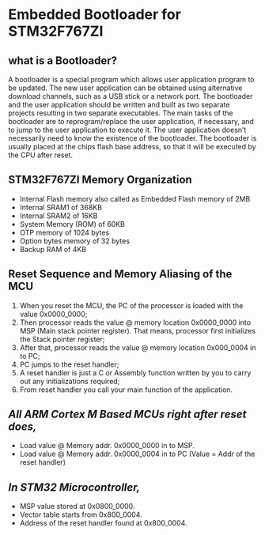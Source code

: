 # Embedded Bootloader for STM32F767ZI

## what is a Bootloader?

A bootloader is a special program which allows user application program to be updated. The new user application can be obtained using alternative download channels, 
such as a USB stick or a network port. The bootloader and the user application should be written and built as two separate projects resulting in two separate executables. The main tasks of the bootloader are to reprogram/replace the user application, if necessary, and to jump to the user application to execute it. The user application doesn’t necessarily need to know the existence of the bootloader. The bootloader is usually placed at the chips flash base address, so that it will be executed by the CPU after reset. 

## STM32F767ZI Memory Organization
* Internal Flash memory also called as Embedded Flash memory of 2MB
* Internal SRAM1 of 368KB
* Internal SRAM2 of 16KB
* System Memory (ROM) of 60KB
* OTP memory of 1024 bytes
* Option bytes memory of 32 bytes
* Backup RAM of 4KB

## Reset Sequence and Memory Aliasing of the MCU

1. When you reset the MCU, the PC of the processor is loaded with the value 0x0000_0000;
2. Then processor reads the value @ memory location 0x0000_0000 into MSP (Main stack pointer register). That means, processor first initializes the Stack pointer register;
3. After that, processor reads the value @ memory location 0x000_0004 in to PC;
4. PC jumps to the reset handler;
5. A reset handler is just a C or Assembly function written by you to carry out any initializations required;
6. From reset handler you call your main function of the application.

## *All ARM Cortex M Based MCUs right after reset does,*
* Load value @ Memory addr. 0x0000_0000 in to MSP.
* Load value @ Memory addr. 0x0000_0004 in to PC (Value = Addr of the reset handler)

## *In STM32 Microcontroller,*
* MSP value stored at 0x0800_0000.
* Vector table starts from 0x800_0004.
* Address of the reset handler found at 0x800_0004.


